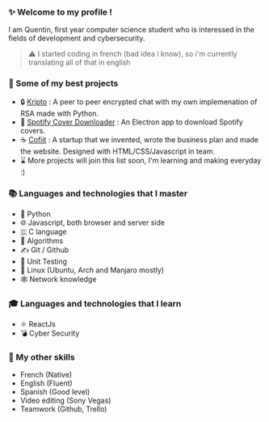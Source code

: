 ### ✨ Welcome to my profile !

I am Quentin, first year computer science student who is interessed in the fields of development and cybersecurity.

> :warning: I started coding in french (bad idea i know), so i'm currently translating all of that in english

### 💼 Some of my best projects

* 🔒 [Kripto](https://github.com/qaniere/Kripto) : A peer to peer encrypted chat with my own implemenation of RSA made with Python.
* 🎵 [Spotify Cover Downloader](https://github.com/qaniere/spotify-cover-downloader) : An Electron app to download Spotify covers.
* ☕ [Cofiit](https://github.com/qaniere/Cofiit) : A startup that we invented, wrote the business plan and made the website. Designed with HTML/CSS/Javascript in team.
* ⌛ More projects will join this list soon, I'm learning and making everyday :)

### 📚 Languages and technologies that I master

* 🐍 Python
* 🌐 Javascript, both browser and server side
* 🇨 C language
* 🧩 Algorithms
* ✍️ Git / Github
* 🔬 Unit Testing
* 🐧 Linux (Ubuntu, Arch and Manjaro mostly)
* 🕸️ Network knowledge 

### 🎓 Languages and technologies that I learn

* ⚛️ ReactJs
* 💣 Cyber Security

### 🔧 My other skills

* French (Native)
* English (Fluent)
* Spanish (Good level)
* Video editing (Sony Vegas)
* Teamwork (Github, Trello)
